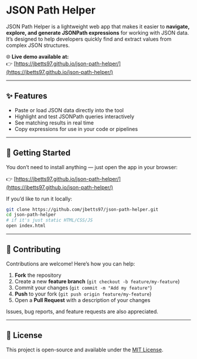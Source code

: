 # JSON Path Helper

JSON Path Helper is a lightweight web app that makes it easier to **navigate, explore, and generate JSONPath expressions** for working with JSON data.  
It’s designed to help developers quickly find and extract values from complex JSON structures.

🌐 **Live demo available at:**  
👉 [https://jbetts97.github.io/json-path-helper/](https://jbetts97.github.io/json-path-helper/)

---

## ✨ Features
- Paste or load JSON data directly into the tool
- Highlight and test JSONPath queries interactively
- See matching results in real time
- Copy expressions for use in your code or pipelines

---

## 🚀 Getting Started

You don’t need to install anything — just open the app in your browser:

👉 [https://jbetts97.github.io/json-path-helper/](https://jbetts97.github.io/json-path-helper/)

If you’d like to run it locally:

```bash
git clone https://github.com/jbetts97/json-path-helper.git
cd json-path-helper
# if it's just static HTML/CSS/JS
open index.html

```

---

## 🤝 Contributing

Contributions are welcome! Here’s how you can help:

1. **Fork** the repository  
2. Create a new **feature branch** (`git checkout -b feature/my-feature`)  
3. Commit your changes (`git commit -m "Add my feature"`)  
4. **Push** to your fork (`git push origin feature/my-feature`)  
5. Open a **Pull Request** with a description of your changes  

Issues, bug reports, and feature requests are also appreciated.  

---

## 📜 License

This project is open-source and available under the [MIT License](LICENSE).

